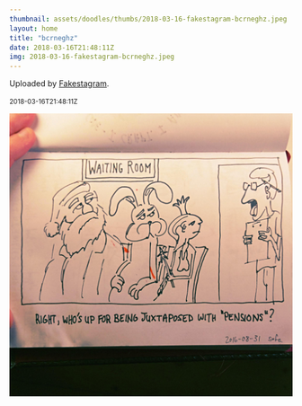 ```yaml
---
thumbnail: assets/doodles/thumbs/2018-03-16-fakestagram-bcrneghz.jpeg
layout: home
title: "bcrneghz"
date: 2018-03-16T21:48:11Z
img: 2018-03-16-fakestagram-bcrneghz.jpeg
---
```


Uploaded by [Fakestagram](https://github.com/opyate/fakestagram).

<small>2018-03-16T21:48:11Z</small>

![Uploaded by Fakestagram](assets/doodles/original/2018-03-16-fakestagram-bcrneghz.jpeg)
